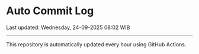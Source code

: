 # Auto Commit Log

Last updated: Wednesday, 24-09-2025 08:02 WIB

---

This repository is automatically updated every hour using GitHub Actions.
